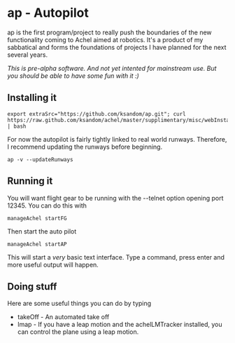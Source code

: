 # ap - Autopilot

ap is the first program/project to really push the boundaries of the new functionality coming to Achel aimed at robotics. It's a product of my sabbatical and forms the foundations of projects I have planned for the next several years.

*This is pre-alpha software. And not yet intented for mainstream use. But you should be able to have some fun with it :)*

## Installing it

    export extraSrc="https://github.com/ksandom/ap.git"; curl https://raw.github.com/ksandom/achel/master/supplimentary/misc/webInstall | bash

For now the autopilot is fairly tightly linked to real world runways. Therefore, I recommend updating the runways before beginning.

    ap -v --updateRunways

## Running it

You will want flight gear to be running with the --telnet option opening port 12345. You can do this with

    manageAchel startFG

Then start the auto pilot

    manageAchel startAP

This will start a *very* basic text interface. Type a command, press enter and more useful output will happen.

## Doing stuff

Here are some useful things you can do by typing

* takeOff - An automated take off
* lmap - If you have a leap motion and the achelLMTracker installed, you can control the plane using a leap motion.


